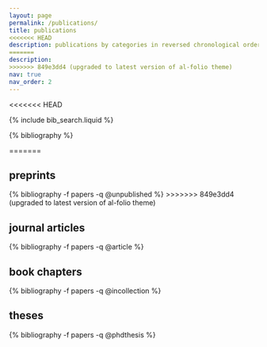```yaml
---
layout: page
permalink: /publications/
title: publications
<<<<<<< HEAD
description: publications by categories in reversed chronological order. generated by jekyll-scholar.
=======
description: 
>>>>>>> 849e3dd4 (upgraded to latest version of al-folio theme)
nav: true
nav_order: 2
---
```


<!-- _pages/publications.md -->

<<<<<<< HEAD
<!-- Bibsearch Feature -->

{% include bib_search.liquid %}

<div class="publications">

{% bibliography %}

=======

## preprints

<div class="publications">
{% bibliography -f papers -q @unpublished %}
>>>>>>> 849e3dd4 (upgraded to latest version of al-folio theme)
</div>

## journal articles

<div class="publications">
{% bibliography -f papers -q @article %}
</div>

## book chapters

<div class="publications">
{% bibliography -f papers -q @incollection %}
</div>

## theses

<div class="publications">
{% bibliography -f papers -q @phdthesis %}
</div>


